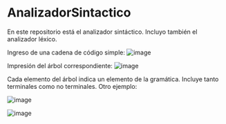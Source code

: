 # AnalizadorSintactico
En este repositorio está el analizador sintáctico. Incluyo también el analizador léxico.

Ingreso de una cadena de código simple:
![image](https://github.com/AbrahamPP2000/AnalizadorSintactico/assets/97979648/c1f70473-a61c-47de-9e8d-dc7d7f4277e2)


Impresión del árbol correspondiente:
![image](https://github.com/AbrahamPP2000/AnalizadorSintactico/assets/97979648/5088a917-1244-4911-bf94-dd82ea63c18d)

Cada elemento del árbol indica un elemento de la gramática. Incluye tanto terminales como no terminales.
Otro ejemplo:

![image](https://github.com/AbrahamPP2000/AnalizadorSintactico/assets/97979648/ab625902-a88d-4d3c-8315-caed504a9763)

![image](https://github.com/AbrahamPP2000/AnalizadorSintactico/assets/97979648/e2e67bbc-1aab-4037-8c9f-bf8b917df1cc)


